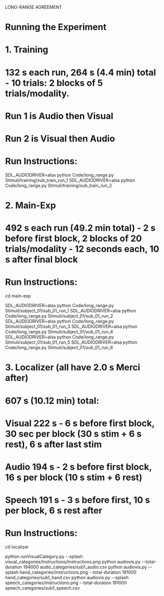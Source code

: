 LONG-RANGE AGREEMENT
# Running the Experiment

# 1. Training
# 132 s each run, 264 s (4.4 min) total - 10 trials: 2 blocks of 5 trials/modality.
# Run 1 is Audio then Visual
# Run 2 is Visual then Audio

# Run Instructions:

SDL_AUDIODRIVER=alsa python Code/long_range.py Stimuli/training/sub_train_run_1
SDL_AUDIODRIVER=alsa python Code/long_range.py Stimuli/training/sub_train_run_2


# 2. Main-Exp
# 492 s each run (49.2 min total) - 2 s before first block, 2 blocks of 20 trials/modality - 12 seconds each, 10 s after final block
# Run Instructions:
cd main-exp

SDL_AUDIODRIVER=alsa python Code/long_range.py Stimuli/subject_01/sub_01_run_1
SDL_AUDIODRIVER=alsa python Code/long_range.py Stimuli/subject_01/sub_01_run_2
SDL_AUDIODRIVER=alsa python Code/long_range.py Stimuli/subject_01/sub_01_run_3
SDL_AUDIODRIVER=alsa python Code/long_range.py Stimuli/subject_01/sub_01_run_4
SDL_AUDIODRIVER=alsa python Code/long_range.py Stimuli/subject_01/sub_01_run_5
SDL_AUDIODRIVER=alsa python Code/long_range.py Stimuli/subject_01/sub_01_run_6

# 3. Localizer (all have 2.0 s Merci after)
# 607 s (10.12 min) total:
# Visual 222 s - 6 s before first block, 30 sec per block (30 s stim + 6 s rest), 6 s after last stim
# Audio	 194 s - 2 s before first block, 16 s per block (10 s stim + 6 rest)
# Speech 191 s - 3 s before first, 10 s per block, 6 s rest after
# Run Instructions:
cd localizer


python runVisualCategory.py --splash visual_categories/Instructions/Instructions.png
python audiovis.py --total-duration 194000 audio_categories/sub1_audio.csv python audiovis.py --splash hand_categories/instructions.png --total-duration 191000 hand_categories/sub1_hand.csv python audiovis.py --splash speech_categories/instructions.png --total-duration 191000 speech_categories/sub1_speech.csv
